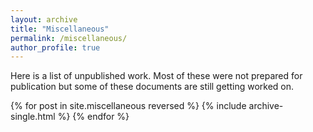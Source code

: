 ```yaml
---
layout: archive
title: "Miscellaneous"
permalink: /miscellaneous/
author_profile: true
---
```


Here is a list of unpublished work. Most of these were not prepared for publication but some of these documents are still getting worked on. 


  {% for post in site.miscellaneous reversed %}
    {% include archive-single.html %}
  {% endfor %}

  

